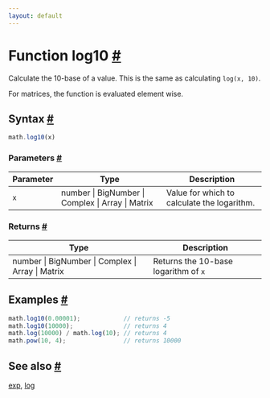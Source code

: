```yaml
---
layout: default
---
```


<!-- Note: This file is automatically generated from source code comments. Changes made in this file will be overridden. -->

<h1 id="function-log10">Function log10 <a href="#function-log10" title="Permalink">#</a></h1>

Calculate the 10-base of a value. This is the same as calculating `log(x, 10)`.

For matrices, the function is evaluated element wise.


<h2 id="syntax">Syntax <a href="#syntax" title="Permalink">#</a></h2>

```js
math.log10(x)
```

<h3 id="parameters">Parameters <a href="#parameters" title="Permalink">#</a></h3>

Parameter | Type | Description
--------- | ---- | -----------
`x` | number &#124; BigNumber &#124; Complex &#124; Array &#124; Matrix |  Value for which to calculate the logarithm.

<h3 id="returns">Returns <a href="#returns" title="Permalink">#</a></h3>

Type | Description
---- | -----------
number &#124; BigNumber &#124; Complex &#124; Array &#124; Matrix |  Returns the 10-base logarithm of `x`


<h2 id="examples">Examples <a href="#examples" title="Permalink">#</a></h2>

```js
math.log10(0.00001);            // returns -5
math.log10(10000);              // returns 4
math.log(10000) / math.log(10); // returns 4
math.pow(10, 4);                // returns 10000
```


<h2 id="see-also">See also <a href="#see-also" title="Permalink">#</a></h2>

[exp](exp.html),
[log](log.html)
